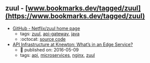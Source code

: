 zuul - [www.bookmarks.dev/tagged/zuul](https://www.bookmarks.dev/tagged/zuul)
---
* [GitHub - Netflix/zuul home page](https://github.com/Netflix/zuul)
    * tags: [zuul](../tagged/zuul.md), [api-gateway](../tagged/api-gateway.md), [java](../tagged/java.md)
    * :octocat: [source code](https://github.com/Netflix/zuul)
* [API Infrastructure at Knewton: What’s in an Edge Service?](https://medium.com/knerd/api-infrastructure-at-knewton-whats-in-an-edge-service-51a3777aeb41)
    * :calendar: published on: 2016-05-09
    * tags: [api](../tagged/api.md), [microservices](../tagged/microservices.md), [nginx](../tagged/nginx.md), [zuul](../tagged/zuul.md)
